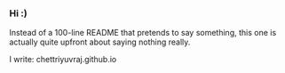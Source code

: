 ### Hi :)

Instead of a 100-line README that pretends to say something, this one is actually quite upfront about saying nothing really.

I write: chettriyuvraj.github.io
